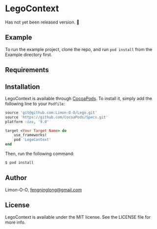 # LegoContext

Has not yet been released version. 🙈

## Example

To run the example project, clone the repo, and run `pod install` from the Example directory first.

## Requirements

## Installation

LegoContext is available through [CocoaPods](http://cocoapods.org). To install
it, simply add the following line to your `Podfile`:

```ruby
source 'git@github.com:Limon-O-O/Lego.git'
source 'https://github.com/CocoaPods/Specs.git'
platform :ios, '9.0'

target <Your Target Name> do
	use_frameworks!
    pod 'LegoContext'
end
```

Then, run the following command:

```bash
$ pod install
```

## Author

Limon-O-O, fengninglong@gmail.com

## License

LegoContext is available under the MIT license. See the LICENSE file for more info.


